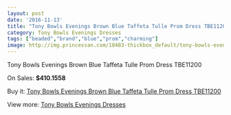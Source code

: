 ```yaml
---
layout: post
date: '2016-11-13'
title: "Tony Bowls Evenings Brown Blue Taffeta Tulle Prom Dress TBE11200"
category: Tony Bowls Evenings Dresses
tags: ["beaded","brand","blue","prom","charming"]
image: http://img.princessan.com/18483-thickbox_default/tony-bowls-evenings-brown-blue-taffeta-tulle-prom-dress-tbe11200.jpg
---
```

Tony Bowls Evenings Brown Blue Taffeta Tulle Prom Dress TBE11200

On Sales: **$410.1558**
<a href="https://www.princessan.com/en/tony-bowls-evenings-dresses/8495-tony-bowls-evenings-brown-blue-taffeta-tulle-prom-dress-tbe11200.html"><amp-img layout="responsive" width="600" height="600" src="//img.princessan.com/18483-thickbox_default/tony-bowls-evenings-brown-blue-taffeta-tulle-prom-dress-tbe11200.jpg" alt="Tony Bowls Evenings Brown Blue Taffeta Tulle Prom Dress TBE11200 0" /></a>
<a href="https://www.princessan.com/en/tony-bowls-evenings-dresses/8495-tony-bowls-evenings-brown-blue-taffeta-tulle-prom-dress-tbe11200.html"><amp-img layout="responsive" width="600" height="600" src="//img.princessan.com/18486-thickbox_default/tony-bowls-evenings-brown-blue-taffeta-tulle-prom-dress-tbe11200.jpg" alt="Tony Bowls Evenings Brown Blue Taffeta Tulle Prom Dress TBE11200 1" /></a>
<a href="https://www.princessan.com/en/tony-bowls-evenings-dresses/8495-tony-bowls-evenings-brown-blue-taffeta-tulle-prom-dress-tbe11200.html"><amp-img layout="responsive" width="600" height="600" src="//img.princessan.com/18485-thickbox_default/tony-bowls-evenings-brown-blue-taffeta-tulle-prom-dress-tbe11200.jpg" alt="Tony Bowls Evenings Brown Blue Taffeta Tulle Prom Dress TBE11200 2" /></a>
<a href="https://www.princessan.com/en/tony-bowls-evenings-dresses/8495-tony-bowls-evenings-brown-blue-taffeta-tulle-prom-dress-tbe11200.html"><amp-img layout="responsive" width="600" height="600" src="//img.princessan.com/18484-thickbox_default/tony-bowls-evenings-brown-blue-taffeta-tulle-prom-dress-tbe11200.jpg" alt="Tony Bowls Evenings Brown Blue Taffeta Tulle Prom Dress TBE11200 3" /></a>

Buy it: [Tony Bowls Evenings Brown Blue Taffeta Tulle Prom Dress TBE11200](https://www.princessan.com/en/tony-bowls-evenings-dresses/8495-tony-bowls-evenings-brown-blue-taffeta-tulle-prom-dress-tbe11200.html "Tony Bowls Evenings Brown Blue Taffeta Tulle Prom Dress TBE11200")

View more: [Tony Bowls Evenings Dresses](https://www.princessan.com/en/67-tony-bowls-evenings-dresses "Tony Bowls Evenings Dresses")